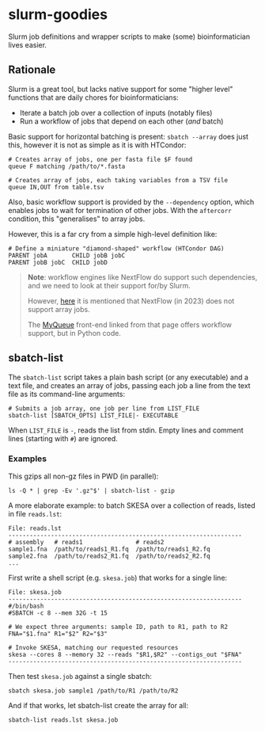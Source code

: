 # slurm-goodies

Slurm job definitions and wrapper scripts to make (some) bioinformatician
lives easier.


## Rationale

Slurm is a great tool, but lacks native support for some "higher level"
functions that are daily chores for bioinformaticians:

 * Iterate a batch job over a collection of inputs (notably files)
 * Run a workflow of jobs that depend on each other (_and_ batch)

Basic support for horizontal batching is present: `sbatch --array` does
just this, however it is not as simple as it is with HTCondor:

    # Creates array of jobs, one per fasta file $F found
    queue F matching /path/to/*.fasta

    # Creates array of jobs, each taking variables from a TSV file
    queue IN,OUT from table.tsv

Also, basic workflow support is provided by the `--dependency` option,
which enables jobs to wait for termination of other jobs.  With the
`aftercorr` condition, this "generalises" to array jobs.

However, this is a far cry from a simple high-level definition like:

    # Define a miniature "diamond-shaped" workflow (HTCondor DAG)
    PARENT jobA       CHILD jobB jobC
    PARENT jobB jobC  CHILD jobD

> **Note**: workflow engines like NextFlow do support such dependencies,
> and we need to look at their support for/by Slurm.
>
> However, [here](https://groups.google.com/g/slurm-users/c/7ySh6mJt9so)
> it is mentioned that NextFlow (in 2023) does not support array jobs.
>
> The [MyQueue](https://myqueue.readthedocs.io/en/latest/) front-end
> linked from that page offers workflow support, but in Python code.


## sbatch-list

The `sbatch-list` script takes a plain bash script (or any executable)
and a text file, and creates an array of jobs, passing each job a line
from the text file as its command-line arguments:

    # Submits a job array, one job per line from LIST_FILE
    sbatch-list [SBATCH_OPTS] LIST_FILE|- EXECUTABLE

When `LIST_FILE` is `-`, reads the list from stdin.  Empty lines and
comment lines (starting with `#`) are ignored.

### Examples

This gzips all non-gz files in PWD (in parallel):

    ls -Q * | grep -Ev '.gz"$' | sbatch-list - gzip

A more elaborate example: to batch SKESA over a collection of reads,
listed in file `reads.lst`:

    File: reads.lst
    ------------------------------------------------------------------
    # assembly   # reads1               # reads2
    sample1.fna  /path/to/reads1_R1.fq  /path/to/reads1_R2.fq
    sample2.fna  /path/to/reads2_R1.fq  /path/to/reads2_R2.fq
    ...

First write a shell script (e.g. `skesa.job`) that works for a single line:

    File: skesa.job
    ------------------------------------------------------------------
    #/bin/bash
    #SBATCH -c 8 --mem 32G -t 15

    # We expect three arguments: sample ID, path to R1, path to R2
    FNA="$1.fna" R1="$2" R2="$3"

    # Invoke SKESA, matching our requested resources
    skesa --cores 8 --memory 32 --reads "$R1,$R2" --contigs_out "$FNA"
    ------------------------------------------------------------------

Then test `skesa.job` against a single sbatch:

    sbatch skesa.job sample1 /path/to/R1 /path/to/R2

And if that works, let sbatch-list create the array for all:

    sbatch-list reads.lst skesa.job

